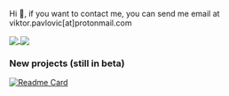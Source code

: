 Hi 👋, if you want to contact me, you can send me email at viktor.pavlovic[at]protonmail.com

<a href="https://github.com/sitemapxml">
  <img align="center" src="https://github-readme-stats.vercel.app/api?username=sitemapxml&show_icons=true&theme=nord&include_all_commits=true)](https://github.com/hacker1024" />
</a>
<a href="https://github.com/sitemapxml">
  <img align="center" src="https://github-readme-stats.vercel.app/api/top-langs/?username=sitemapxml&langs_count=7&theme=nord" />
</a>

### New projects (still in beta)

[![Readme Card](https://github-readme-stats.vercel.app/api/pin/?username=sitemapxml&repo=makedb)](https://github.com/sitemapxml/makedb) 

